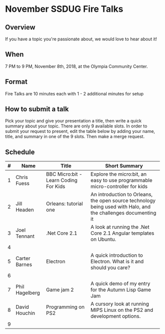 # November SSDUG Fire Talks

## Overview

If you have a topic you're passionate about, we would love to hear about it!  

## When

7 PM to 9 PM, November 8th, 2018, at the Olympia Community Center. 

## Format

Fire Talks are 10 minutes each with 1 - 2 additional minutes for setup

## How to submit a talk

Pick your topic and give your presentation a title, then write a quick summary about your topic.  There are only 9 available slots.  In order to submit your request to present, edit the table below by adding your name, title, and summary in one of the 9 slots.  Then make a merge request. 

## Schedule

| # 	| Name 	       | Title 	       | Short Summary 	|
|---	|------------- |-------------  |---------------	|
| 1  	| Chris Fuess  | BBC Micro:bit - Learn Coding For Kids| Explore the micro:bit, an easy to use programmable micro-controller for kids               	|
| 2  	| Jill Headen  | Orleans: tutorial one |  An introduction to Orleans, the open source technology being used with Halo, and the challenges documenting it 	|
| 3  	| Joel Tennant | .Net Core 2.1 |  A look at running the .Net Core 2.1 Angular templates on Ubuntu.	|
| 4  	|              |       	|               	|
| 5  	| Carter Barnes |  Electron | A quick introduction to Electron. What is it and should you care? |
| 6 	|              |       	|               	|
| 7 	| Phil Hagelberg | Game jam 2	| A quick demo of my entry for the Autumn Lisp Game Jam              	|
| 8  	| David Houchin  | Programming on PS2	| A cursory look at running MIPS Linux on the PS2 and development options.	|
| 9  	|              |       	|               	|
